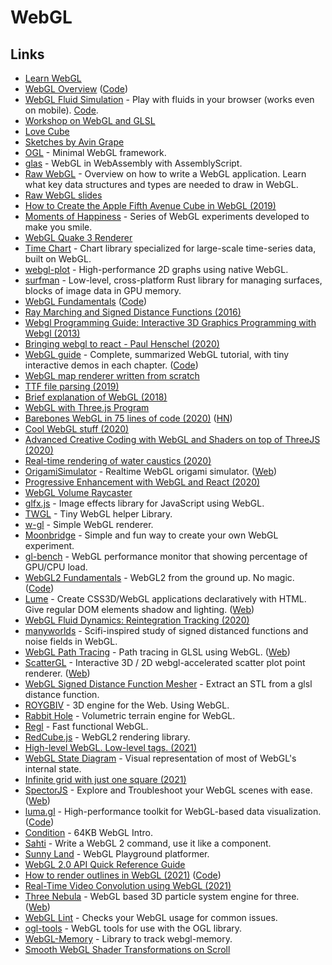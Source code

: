 # WebGL

## Links

- [Learn WebGL](http://learnwebgl.brown37.net/)
- [WebGL Overview](https://www.khronos.org/webgl/) ([Code](https://github.com/KhronosGroup/WebGL))
- [WebGL Fluid Simulation](https://paveldogreat.github.io/WebGL-Fluid-Simulation/) - Play with fluids in your browser (works even on mobile). [Code](https://github.com/PavelDoGreat/WebGL-Fluid-Simulation).
- [Workshop on WebGL and GLSL](https://github.com/mattdesl/workshop-webgl-glsl/)
- [Love Cube](https://avin.github.io/sketches/086_love_cube.html)
- [Sketches by Avin Grape](https://avin.github.io/sketches/)
- [OGL](https://github.com/oframe/ogl) - Minimal WebGL framework.
- [glas](https://github.com/infamous/glas) - WebGL in WebAssembly with AssemblyScript.
- [Raw WebGL](https://alain.xyz/blog/raw-webgl) - Overview on how to write a WebGL application. Learn what key data structures and types are needed to draw in WebGL.
- [Raw WebGL slides](https://nickdesaulniers.github.io/RawWebGL/#/7)
- [How to Create the Apple Fifth Avenue Cube in WebGL (2019)](https://tympanus.net/codrops/2019/12/20/how-to-create-the-apple-fifth-avenue-cube-in-webgl/)
- [Moments of Happiness](https://moments.epic.net/#home) - Series of WebGL experiments developed to make you smile.
- [WebGL Quake 3 Renderer](https://github.com/toji/webgl-quake3)
- [Time Chart](https://github.com/huww98/TimeChart) - Chart library specialized for large-scale time-series data, built on WebGL.
- [webgl-plot](https://github.com/danchitnis/webgl-plot) - High-performance 2D graphs using native WebGL.
- [surfman](https://github.com/servo/surfman) - Low-level, cross-platform Rust library for managing surfaces, blocks of image data in GPU memory.
- [WebGL Fundamentals](https://webglfundamentals.org/) ([Code](https://github.com/gfxfundamentals/webgl-fundamentals))
- [Ray Marching and Signed Distance Functions (2016)](http://jamie-wong.com/2016/07/15/ray-marching-signed-distance-functions/)
- [Webgl Programming Guide: Interactive 3D Graphics Programming with Webgl (2013)](https://www.goodreads.com/book/show/16269927-webgl-programming-guide)
- [Bringing webgl to react - Paul Henschel (2020)](https://www.youtube.com/watch?v=YyqBdN71nFs)
- [WebGL guide](https://xem.github.io/articles/webgl-guide.html) - Complete, summarized WebGL tutorial, with tiny interactive demos in each chapter. ([Code](https://github.com/xem/webgl-guide))
- [WebGL map renderer written from scratch](https://github.com/tchayen/webgl-maps)
- [TTF file parsing (2019)](https://tchayen.github.io/ttf-file-parsing)
- [Brief explanation of WebGL (2018)](https://tchayen.github.io/brief-explanation-of-webgl)
- [WebGL with Three.js Program](https://www.notion.so/WebGL-with-Three-js-Program-0d9a048f1a4e4573880f7de77b11789f)
- [Barebones WebGL in 75 lines of code (2020)](https://avikdas.com/2020/07/08/barebones-webgl-in-75-lines-of-code.html) ([HN](https://news.ycombinator.com/item?id=23770711))
- [Cool WebGL stuff (2020)](http://gfxprose.blogspot.com/2020/07/cool-webgl-stuff-2020-07-16.html)
- [Advanced Creative Coding with WebGL and Shaders on top of ThreeJS (2020)](https://frontendmasters.com/courses/webgl-shaders/)
- [Real-time rendering of water caustics (2020)](https://medium.com/@martinRenou/real-time-rendering-of-water-caustics-59cda1d74aa)
- [OrigamiSimulator](https://github.com/amandaghassaei/OrigamiSimulator) - Realtime WebGL origami simulator. ([Web](https://origamisimulator.org/))
- [Progressive Enhancement with WebGL and React (2020)](https://medium.com/14islands/progressive-enhancement-with-webgl-and-react-71cd19e66d4)
- [WebGL Volume Raycaster](https://github.com/Twinklebear/webgl-volume-raycaster)
- [glfx.js](https://github.com/evanw/glfx.js) - Image effects library for JavaScript using WebGL.
- [TWGL](https://github.com/greggman/twgl.js) - Tiny WebGL helper Library.
- [w-gl](https://github.com/anvaka/w-gl) - Simple WebGL renderer.
- [Moonbridge](https://moonbridge.app/) - Simple and fun way to create your own WebGL experiment.
- [gl-bench](https://github.com/munsocket/gl-bench) - WebGL performance monitor that showing percentage of GPU/CPU load.
- [WebGL2 Fundamentals](https://webgl2fundamentals.org/) - WebGL2 from the ground up. No magic. ([Code](https://github.com/gfxfundamentals/webgl2-fundamentals))
- [Lume](https://github.com/lume/lume) - Create CSS3D/WebGL applications declaratively with HTML. Give regular DOM elements shadow and lighting. ([Web](https://lume.io/))
- [WebGL Fluid Dynamics: Reintegration Tracking (2020)](https://michaelmoroz.github.io/Reintegration-Tracking/)
- [manyworlds](https://github.com/neefrehman/manyworlds) - Scifi-inspired study of signed distanced functions and noise fields in WebGL.
- [WebGL Path Tracing](https://github.com/evanw/webgl-path-tracing) - Path tracing in GLSL using WebGL. ([Web](http://madebyevan.com/webgl-path-tracing/))
- [ScatterGL](https://github.com/PAIR-code/scatter-gl) - Interactive 3D / 2D webgl-accelerated scatter plot point renderer. ([Web](https://pair-code.github.io/scatter-gl/))
- [WebGL Signed Distance Function Mesher](https://github.com/tdhooper/glsl-marching-cubes) - Extract an STL from a glsl distance function.
- [ROYGBIV](https://github.com/oguzeroglu/ROYGBIV) - 3D engine for the Web. Using WebGL.
- [Rabbit Hole](https://github.com/vanruesc/rabbit-hole) - Volumetric terrain engine for WebGL.
- [Regl](https://github.com/regl-project/regl) - Fast functional WebGL.
- [RedCube.js](https://github.com/Reon90/redcube) - WebGL2 rendering library.
- [High-level WebGL. Low-level tags. (2021)](https://hugodaniel.com/posts/high-level-webgl-low-level-tags/)
- [WebGL State Diagram](https://webglfundamentals.org/webgl/lessons/resources/webgl-state-diagram.html) - Visual representation of most of WebGL's internal state.
- [Infinite grid with just one square (2021)](https://hugodaniel.com/posts/infinite-grid-with-just-one-square/)
- [SpectorJS](https://github.com/BabylonJS/Spector.js) - Explore and Troubleshoot your WebGL scenes with ease. ([Web](https://spector.babylonjs.com/))
- [luma.gl](https://luma.gl/) - High-performance toolkit for WebGL-based data visualization. ([Code](https://github.com/visgl/luma.gl))
- [Condition](https://github.com/FMS-Cat/condition) - 64KB WebGL Intro.
- [Sahti](https://github.com/vuoro/sahti) - Write a WebGL 2 command, use it like a component.
- [Sunny Land](https://github.com/passiomatic/sunny-land) - WebGL Playground platformer.
- [WebGL 2.0 API Quick Reference Guide](https://www.khronos.org/files/webgl20-reference-guide.pdf)
- [How to render outlines in WebGL (2021)](https://omar-shehata.medium.com/how-to-render-outlines-in-webgl-8253c14724f9) ([Code](https://github.com/OmarShehata/webgl-outlines))
- [Real-Time Video Convolution using WebGL (2021)](https://magamig.github.io/posts/real-time-video-convolution-using-webgl/)
- [Three Nebula](https://github.com/creativelifeform/three-nebula) - WebGL based 3D particle system engine for three. ([Web](https://three-nebula.org/))
- [WebGL Lint](https://github.com/greggman/webgl-lint) - Checks your WebGL usage for common issues.
- [ogl-tools](https://github.com/ayamflow/ogl-tools) - WebGL tools for use with the OGL library.
- [WebGL-Memory](https://github.com/greggman/webgl-memory) - Library to track webgl-memory.
- [Smooth WebGL Shader Transformations on Scroll](https://github.com/Faboolea/shaders-on-scroll)
